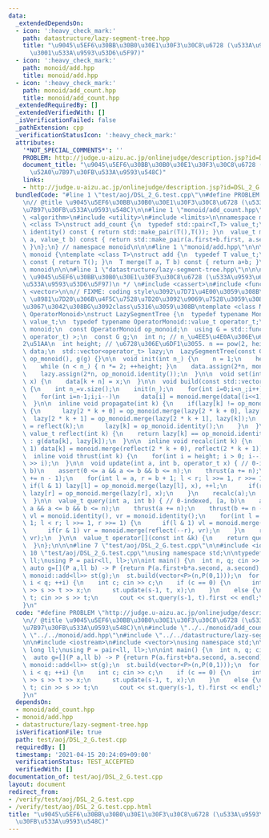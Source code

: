 ```yaml
---
data:
  _extendedDependsOn:
  - icon: ':heavy_check_mark:'
    path: datastructure/lazy-segment-tree.hpp
    title: "\u9045\u5EF6\u30BB\u30B0\u30E1\u30F3\u30C8\u6728 (\u533A\u9593\u66F4\u65B0\
      \u3001\u533A\u9593\u53D6\u5F97)"
  - icon: ':heavy_check_mark:'
    path: monoid/add.hpp
    title: monoid/add.hpp
  - icon: ':heavy_check_mark:'
    path: monoid/add_count.hpp
    title: monoid/add_count.hpp
  _extendedRequiredBy: []
  _extendedVerifiedWith: []
  _isVerificationFailed: false
  _pathExtension: cpp
  _verificationStatusIcon: ':heavy_check_mark:'
  attributes:
    '*NOT_SPECIAL_COMMENTS*': ''
    PROBLEM: http://judge.u-aizu.ac.jp/onlinejudge/description.jsp?id=DSL_2_G
    document_title: "\u9045\u5EF6\u30BB\u30B0\u30E1\u30F3\u30C8\u6728 (\u533A\u9593\
      \u52A0\u7B97\u30FB\u533A\u9593\u548C)"
    links:
    - http://judge.u-aizu.ac.jp/onlinejudge/description.jsp?id=DSL_2_G
  bundledCode: "#line 1 \"test/aoj/DSL_2_G.test.cpp\"\n#define PROBLEM \"http://judge.u-aizu.ac.jp/onlinejudge/description.jsp?id=DSL_2_G\"\
    \n// @title \u9045\u5EF6\u30BB\u30B0\u30E1\u30F3\u30C8\u6728 (\u533A\u9593\u52A0\
    \u7B97\u30FB\u533A\u9593\u548C)\n\n#line 1 \"monoid/add_count.hpp\"\n\n\n#include\
    \ <algorithm>\n#include <utility>\n#include <limits>\n\nnamespace monoid {\ntemplate\
    \ <class T>\nstruct add_count {\n  typedef std::pair<T,T> value_t;\n  value_t\
    \ identity() const { return std::make_pair(T(),T()); }\n  value_t merge(value_t\
    \ a, value_t b) const { return std::make_pair(a.first+b.first, a.second+b.second);\
    \ }\n};\n} // namespace monoid\n\n\n#line 1 \"monoid/add.hpp\"\n\n\n\nnamespace\
    \ monoid {\ntemplate <class T>\nstruct add {\n  typedef T value_t;\n  T identity()\
    \ const { return T(); }\n  T merge(T a, T b) const { return a+b; }\n};\n} // namespace\
    \ monoid\n\n\n#line 1 \"datastructure/lazy-segment-tree.hpp\"\n\n\n/**\n * @title\
    \ \u9045\u5EF6\u30BB\u30B0\u30E1\u30F3\u30C8\u6728 (\u533A\u9593\u66F4\u65B0\u3001\
    \u533A\u9593\u53D6\u5F97)\n */ \n#include <cassert>\n#include <functional>\n#include\
    \ <vector>\n\n// FIXME: coding style\u3092\u7D71\u4E00\u3059\u308B\n// FIXME:\
    \ \u8981\u7D20\u306B\u4F5C\u7528\u7D20\u3092\u9069\u7528\u3059\u308B\u95A2\u6570\
    \u3067\u3042\u308BG\u3092class\u5316\u3059\u308B\ntemplate <class Monoid, class\
    \ OperatorMonoid>\nstruct LazySegmentTree {\n  typedef typename Monoid::value_t\
    \ value_t;\n  typedef typename OperatorMonoid::value_t operator_t;\n  const Monoid\
    \ monoid;\n  const OperatorMonoid op_monoid;\n  using G = std::function< value_t(value_t,\
    \ operator_t) >;\n  const G g;\n  int n; // n_\u4EE5\u4E0A\u306E\u6700\u5C0F\u306E\
    2\u51AA\n  int height; // \u6728\u306E\u6DF1\u3055. n == pow(2, height)\n  std::vector<value_t>\
    \ data;\n  std::vector<operator_t> lazy;\n  LazySegmentTree(const G g): monoid(),\
    \ op_monoid(), g(g) {}\n\n  void init(int n_) {\n    n = 1;\n    height = 0;\n\
    \    while (n < n_) { n *= 2; ++height; }\n    data.assign(2*n, monoid.identity());\n\
    \    lazy.assign(2*n, op_monoid.identity());\n  }\n\n  void set(int k, value_t\
    \ x) {\n    data[k + n] = x;\n  }\n\n  void build(const std::vector<value_t> &v)\
    \ {\n    int n_=v.size();\n    init(n_);\n    for(int i=0;i<n_;i++) data[n+i]=v[i];\n\
    \    for(int i=n-1;i;i--)\n      data[i] = monoid.merge(data[(i<<1)|0], data[(i<<1)|1]);\n\
    \  }\n\n  inline void propagate(int k) {\n    if(lazy[k] != op_monoid.identity())\
    \ {\n      lazy[2 * k + 0] = op_monoid.merge(lazy[2 * k + 0], lazy[k]);\n    \
    \  lazy[2 * k + 1] = op_monoid.merge(lazy[2 * k + 1], lazy[k]);\n      data[k]\
    \ = reflect(k);\n      lazy[k] = op_monoid.identity();\n    }\n  }\n\n  inline\
    \ value_t reflect(int k) {\n    return lazy[k] == op_monoid.identity() ? data[k]\
    \ : g(data[k], lazy[k]);\n  }\n\n  inline void recalc(int k) {\n    while(k >>=\
    \ 1) data[k] = monoid.merge(reflect(2 * k + 0), reflect(2 * k + 1));\n  }\n\n\
    \  inline void thrust(int k) {\n    for(int i = height; i > 0; i--) propagate(k\
    \ >> i);\n  }\n\n  void update(int a, int b, operator_t x) { // 0-indexed, [a,\
    \ b)\n    assert(0 <= a && a <= b && b <= n);\n    thrust(a += n);\n    thrust(b\
    \ += n - 1);\n    for(int l = a, r = b + 1; l < r; l >>= 1, r >>= 1) {\n     \
    \ if(l & 1) lazy[l] = op_monoid.merge(lazy[l], x), ++l;\n      if(r & 1) --r,\
    \ lazy[r] = op_monoid.merge(lazy[r], x);\n    }\n    recalc(a);\n    recalc(b);\n\
    \  }\n\n  value_t query(int a, int b) { // 0-indexed, [a, b)\n    assert(0 <=\
    \ a && a <= b && b <= n);\n    thrust(a += n);\n    thrust(b += n - 1);\n    value_t\
    \ vl = monoid.identity(), vr = monoid.identity();\n    for(int l = a, r = b +\
    \ 1; l < r; l >>= 1, r >>= 1) {\n      if(l & 1) vl = monoid.merge(vl, reflect(l++));\n\
    \      if(r & 1) vr = monoid.merge(reflect(--r), vr);\n    }\n    return monoid.merge(vl,\
    \ vr);\n  }\n\n  value_t operator[](const int &k) {\n    return query(k, k + 1);\n\
    \  }\n};\n\n\n#line 7 \"test/aoj/DSL_2_G.test.cpp\"\n\n#include <iostream>\n#line\
    \ 10 \"test/aoj/DSL_2_G.test.cpp\"\nusing namespace std;\n\ntypedef long long\
    \ ll;\nusing P = pair<ll, ll>;\n\nint main() {\n  int n, q; cin >> n >> q;\n \
    \ auto g=[](P a,ll b) -> P {return P(a.first+b*a.second, a.second);};\n  LazySegmentTree<monoid::add_count<ll>,\
    \ monoid::add<ll>> st(g);\n  st.build(vector<P>(n,P(0,1)));\n  for (int i = 0;\
    \ i < q; ++i) {\n    int c; cin >> c;\n    if (c == 0) {\n      int s, t, x; cin\
    \ >> s >> t >> x;\n      st.update(s-1, t, x);\n    }\n    else {\n      int s,\
    \ t; cin >> s >> t;\n      cout << st.query(s-1, t).first << endl;\n    }\n  }\n\
    }\n"
  code: "#define PROBLEM \"http://judge.u-aizu.ac.jp/onlinejudge/description.jsp?id=DSL_2_G\"\
    \n// @title \u9045\u5EF6\u30BB\u30B0\u30E1\u30F3\u30C8\u6728 (\u533A\u9593\u52A0\
    \u7B97\u30FB\u533A\u9593\u548C)\n\n#include \"../../monoid/add_count.hpp\"\n#include\
    \ \"../../monoid/add.hpp\"\n#include \"../../datastructure/lazy-segment-tree.hpp\"\
    \n\n#include <iostream>\n#include <vector>\nusing namespace std;\n\ntypedef long\
    \ long ll;\nusing P = pair<ll, ll>;\n\nint main() {\n  int n, q; cin >> n >> q;\n\
    \  auto g=[](P a,ll b) -> P {return P(a.first+b*a.second, a.second);};\n  LazySegmentTree<monoid::add_count<ll>,\
    \ monoid::add<ll>> st(g);\n  st.build(vector<P>(n,P(0,1)));\n  for (int i = 0;\
    \ i < q; ++i) {\n    int c; cin >> c;\n    if (c == 0) {\n      int s, t, x; cin\
    \ >> s >> t >> x;\n      st.update(s-1, t, x);\n    }\n    else {\n      int s,\
    \ t; cin >> s >> t;\n      cout << st.query(s-1, t).first << endl;\n    }\n  }\n\
    }\n"
  dependsOn:
  - monoid/add_count.hpp
  - monoid/add.hpp
  - datastructure/lazy-segment-tree.hpp
  isVerificationFile: true
  path: test/aoj/DSL_2_G.test.cpp
  requiredBy: []
  timestamp: '2021-04-15 20:24:09+09:00'
  verificationStatus: TEST_ACCEPTED
  verifiedWith: []
documentation_of: test/aoj/DSL_2_G.test.cpp
layout: document
redirect_from:
- /verify/test/aoj/DSL_2_G.test.cpp
- /verify/test/aoj/DSL_2_G.test.cpp.html
title: "\u9045\u5EF6\u30BB\u30B0\u30E1\u30F3\u30C8\u6728 (\u533A\u9593\u52A0\u7B97\
  \u30FB\u533A\u9593\u548C)"
---
```

